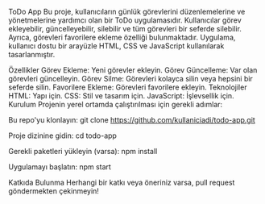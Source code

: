 ToDo App
Bu proje, kullanıcıların günlük görevlerini düzenlemelerine ve yönetmelerine yardımcı olan bir ToDo uygulamasıdır. Kullanıcılar görev ekleyebilir, güncelleyebilir, silebilir ve tüm görevleri bir seferde silebilir. Ayrıca, görevleri favorilere ekleme özelliği bulunmaktadır. Uygulama, kullanıcı dostu bir arayüzle HTML, CSS ve JavaScript kullanılarak tasarlanmıştır.

Özellikler
Görev Ekleme: Yeni görevler ekleyin.
Görev Güncelleme: Var olan görevleri güncelleyin.
Görev Silme: Görevleri kolayca silin veya hepsini bir seferde silin.
Favorilere Ekleme: Görevleri favorilere ekleyin.
Teknolojiler
HTML: Yapı için.
CSS: Stil ve tasarım için.
JavaScript: İşlevsellik için.
Kurulum
Projenin yerel ortamda çalıştırılması için gerekli adımlar:

Bu repo'yu klonlayın:
git clone https://github.com/kullaniciadi/todo-app.git

Proje dizinine gidin:
cd todo-app

Gerekli paketleri yükleyin (varsa):
npm install

Uygulamayı başlatın:
npm start

Katkıda Bulunma
Herhangi bir katkı veya öneriniz varsa, pull request göndermekten çekinmeyin!
